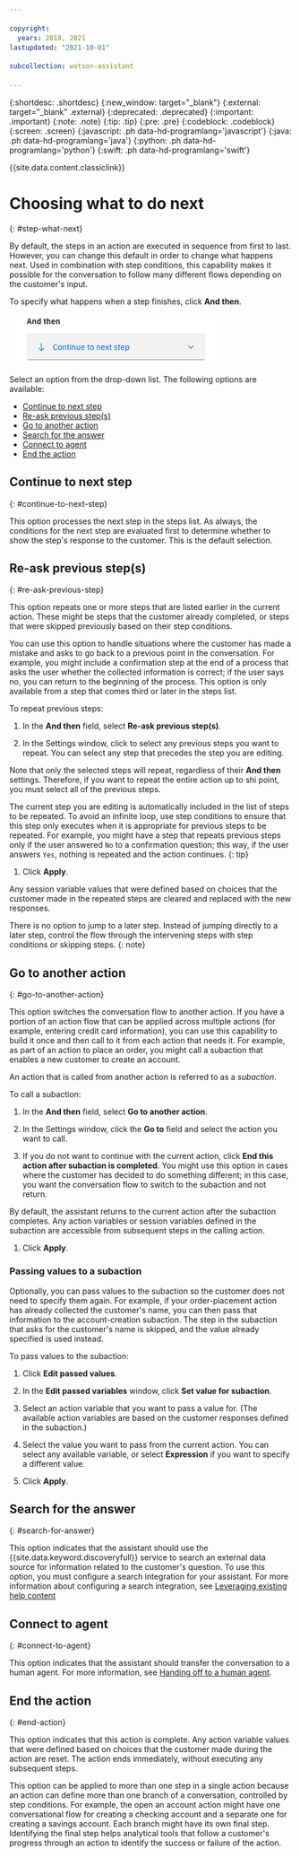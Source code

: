 ```yaml
---

copyright:
  years: 2018, 2021
lastupdated: "2021-10-01"

subcollection: watson-assistant

---
```


{:shortdesc: .shortdesc}
{:new_window: target="_blank"}
{:external: target="_blank" .external}
{:deprecated: .deprecated}
{:important: .important}
{:note: .note}
{:tip: .tip}
{:pre: .pre}
{:codeblock: .codeblock}
{:screen: .screen}
{:javascript: .ph data-hd-programlang='javascript'}
{:java: .ph data-hd-programlang='java'}
{:python: .ph data-hd-programlang='python'}
{:swift: .ph data-hd-programlang='swift'}

{{site.data.content.classiclink}}

# Choosing what to do next
{: #step-what-next}

By default, the steps in an action are executed in sequence from first to last. However, you can change this default in order to change what happens next. Used in combination with step conditions, this capability makes it possible for the conversation to follow many different flows depending on the customer's input.

To specify what happens when a step finishes, click **And then**.

![Step editor "And then" field](images/step-and-then.png)

Select an option from the drop-down list. The following options are available:

- [Continue to next step](#continue-to-next-step)
- [Re-ask previous step(s)](#re-ask-previous-step)
- [Go to another action](#go-to-another-action)
- [Search for the answer](#search-for-answer)
- [Connect to agent](#connect-to-agent)
- [End the action](#end-action)

## Continue to next step
{: #continue-to-next-step}

This option processes the next step in the steps list. As always, the conditions for the next step are evaluated first to determine whether to show the step's response to the customer. This is the default selection.

## Re-ask previous step(s)
{: #re-ask-previous-step}

This option repeats one or more steps that are listed earlier in the current action. These might be steps that the customer already completed, or steps that were skipped previously based on their step conditions.

You can use this option to handle situations where the customer has made a mistake and asks to go back to a previous point in the conversation. For example, you might include a confirmation step at the end of a process that asks the user whether the collected information is correct; if the user says no, you can return to the beginning of the process. This option is only available from a step that comes third or later in the steps list.

To repeat previous steps:

1. In the **And then** field, select **Re-ask previous step(s)**.

1. In the Settings window, click to select any previous steps you want to repeat. You can select any step that precedes the step you are editing.

  Note that only the selected steps will repeat, regardless of their **And then** settings. Therefore, if you want to repeat the entire action up to shi point, you must select all of the previous steps.

  The current step you are editing is automatically included in the list of steps to be repeated. To avoid an infinite loop, use step conditions to ensure that this step only executes when it is appropriate for previous steps to be repeated. For example, you might have a step that repeats previous steps only if the user answered `No` to a confirmation question; this way, if the user answers `Yes`, nothing is repeated and the action continues.
  {: tip}

1. Click **Apply**.

Any session variable values that were defined based on choices that the customer made in the repeated steps are cleared and replaced with the new responses.

There is no option to jump to a later step. Instead of jumping directly to a later step, control the flow through the intervening steps with step conditions or skipping steps.
{: note}

## Go to another action
{: #go-to-another-action}

This option switches the conversation flow to another action. If you have a portion of an action flow that can be applied across multiple actions (for example, entering credit card information), you can use this capability to build it once and then call to it from each action that needs it. For example, as part of an action to place an order, you might call a subaction that enables a new customer to create an account.

An action that is called from another action is referred to as a _subaction_.

To call a subaction:

1. In the **And then** field, select **Go to another action**.

1. In the Settings window, click the **Go to** field and select the action you want to call.

1. If you do not want to continue with the current action, click **End this action after subaction is completed**. You might use this option in cases where the customer has decided to do something different; in this case, you want the conversation flow to switch to the subaction and not return.

  By default, the assistant returns to the current action after the subaction completes. Any action variables or session variables defined in the subaction are accessible from subsequent steps in the calling action.

1. Click **Apply**.

### Passing values to a subaction

Optionally, you can pass values to the subaction so the customer does not need to specify them again. For example, if your order-placement action has already collected the customer's name, you can then pass that information to the account-creation subaction. The step in the subaction that asks for the customer's name is skipped, and the value already specified is used instead.

To pass values to the subaction:

1. Click **Edit passed values**.

1. In the **Edit passed variables** window, click **Set value for subaction**.

1. Select an action variable that you want to pass a value for. (The available action variables are based on the customer responses defined in the subaction.)

1. Select the value you want to pass from the current action. You can select any available variable, or select **Expression** if you want to specify a different value.

1. Click **Apply**.

## Search for the answer
{: #search-for-answer}

This option indicates that the assistant should use the {{site.data.keyword.discoveryfull}} service to search an external data source for information related to the customer's question. To use this option, you must configure a search integration for your assistant. For more information about configuring a search integration, see [Leveraging existing help content](/docs/watson-assistant?topic=watson-assistant-search-add)

## Connect to agent
{: #connect-to-agent}

This option indicates that the assistant should transfer the conversation to a human agent. For more information, see [Handing off to a human agent](/docs/watson-assistant?topic=watson-assistant-human-agent).

## End the action
{: #end-action}

This option indicates that this action is complete. Any action variable values that were defined based on choices that the customer made during the action are reset. The action ends immediately, without executing any subsequent steps.

This option can be applied to more than one step in a single action because an action can define more than one branch of a conversation, controlled by step conditions. For example, the open an account action might have one conversational flow for creating a checking account and a separate one for creating a savings account. Each branch might have its own final step. Identifying the final step helps analytical tools that follow a customer's progress through an action to identify the success or failure of the action.
